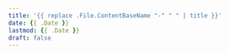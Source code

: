 ```yaml
---
title: '{{ replace .File.ContentBaseName "-" " " | title }}'
date: {{ .Date }}
lastmod: {{ .Date }}
draft: false
---
```



